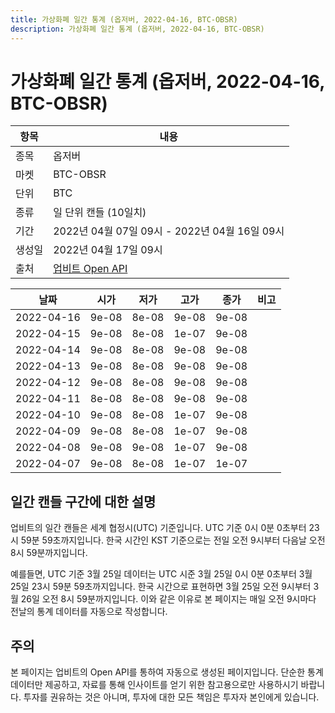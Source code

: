 ```yaml
---
title: 가상화폐 일간 통계 (옵저버, 2022-04-16, BTC-OBSR)
description: 가상화폐 일간 통계 (옵저버, 2022-04-16, BTC-OBSR)
---
```



가상화폐 일간 통계 (옵저버, 2022-04-16, BTC-OBSR)
===

|항목|내용|
|--|--|
|종목|옵저버|
|마켓|BTC-OBSR|
|단위|BTC|
|종류|일 단위 캔들 (10일치)|
|기간|2022년 04월 07일 09시 - 2022년 04월 16일 09시|
|생성일|2022년 04월 17일 09시|
|출처|[업비트 Open API](https://docs.upbit.com)|


|날짜|시가|저가|고가|종가|비고|
|--|--|--|--|--|--|
|2022-04-16|9e-08|8e-08|9e-08|9e-08|    |
|2022-04-15|9e-08|8e-08|1e-07|9e-08|    |
|2022-04-14|9e-08|8e-08|9e-08|9e-08|    |
|2022-04-13|9e-08|8e-08|9e-08|9e-08|    |
|2022-04-12|9e-08|8e-08|9e-08|9e-08|    |
|2022-04-11|8e-08|8e-08|9e-08|9e-08|    |
|2022-04-10|9e-08|8e-08|1e-07|9e-08|    |
|2022-04-09|9e-08|8e-08|1e-07|9e-08|    |
|2022-04-08|9e-08|9e-08|1e-07|9e-08|    |
|2022-04-07|9e-08|8e-08|1e-07|1e-07|    |


일간 캔들 구간에 대한 설명
---


업비트의 일간 캔들은 세계 협정시(UTC) 기준입니다. 
UTC 기준 0시 0분 0초부터 23시 59분 59초까지입니다. 
한국 시간인 KST 기준으로는 전일 오전 9시부터 다음날 오전 8시 59분까지입니다. 


예를들면, UTC 기준 3월 25일 데이터는 UTC 시준 3월 25일 0시 0분 0초부터 3월 25일 23시 59분 59초까지입니다. 
한국 시간으로 표현하면 3월 25일 오전 9시부터 3월 26일 오전 8시 59분까지입니다. 
이와 같은 이유로 본 페이지는 매일 오전 9시마다 전날의 통계 데이터를 자동으로 작성합니다. 


주의
---


본 페이지는 업비트의 Open API를 통하여 자동으로 생성된 페이지입니다. 
단순한 통계 데이터만 제공하고, 자료를 통해 인사이트를 얻기 위한 참고용으로만 사용하시기 바랍니다. 
투자를 권유하는 것은 아니며, 투자에 대한 모든 책임은 투자자 본인에게 있습니다. 
